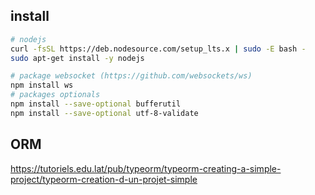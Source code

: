 
## install
```bash
# nodejs
curl -fsSL https://deb.nodesource.com/setup_lts.x | sudo -E bash -
sudo apt-get install -y nodejs
```

```bash
# package websocket (https://github.com/websockets/ws)
npm install ws
# packages optionals
npm install --save-optional bufferutil
npm install --save-optional utf-8-validate
```
## ORM

https://tutoriels.edu.lat/pub/typeorm/typeorm-creating-a-simple-project/typeorm-creation-d-un-projet-simple

